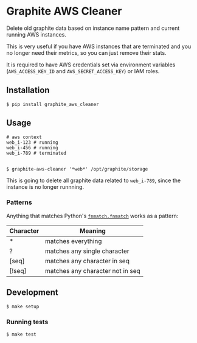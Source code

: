 # Graphite AWS Cleaner

Delete old graphite data based on instance name pattern and current running AWS instances.

This is very useful if you have AWS instances that are terminated and you no
longer need their metrics, so you can just remove their stats.

It is required to have AWS credentials set via environment variables (`AWS_ACCESS_KEY_ID` and `AWS_SECRET_ACCESS_KEY`) or IAM roles.


## Installation

    $ pip install graphite_aws_cleaner


## Usage

    # aws context
    web_i-123 # running
    web_i-456 # running
    web_i-789 # terminated


    $ graphite-aws-cleaner '*web*' /opt/graphite/storage

This is going to delete all graphite data related to `web_i-789`,
since the instance is no longer runnning.


### Patterns

Anything that matches Python's [`fnmatch.fnmatch`](http://docs.python.org/2/library/fnmatch.html) works as a pattern:

| Character |  Meaning                          |
| --------- | --------------------------------- |
| *         |  matches everything               |
| ?         |  matches any single character     |
| [seq]     |  matches any character in seq     |
| [!seq]    |  matches any character not in seq |


## Development

    $ make setup


### Running tests

    $ make test